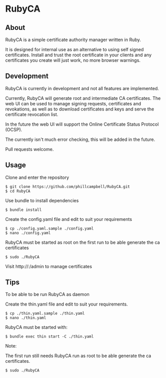 # RubyCA

## About
RubyCA is a simple certificate authority manager written in Ruby.

It is designed for internal use as an alternative to using self signed certificates. Install and trust the root certificate in your clients and any certificates you create will just work, no more browser warnings.

## Development
RubyCA is currently in development and not all features are implemented. 

Currently, RubyCA will generate root and intermediate CA certificates. The web UI can be used to manage signing requests, certificates and revokations, as well as to download certificates and keys and serve the certificate revocation list. 

In the future the web UI will support the Online Certificate Status Protocol (OCSP).

The currently isn't much error checking, this will be added in the future.

Pull requests welcome.

## Usage

Clone and enter the repository

    $ git clone https://github.com/phillcampbell/RubyCA.git
    $ cd RubyCA

Use bundle to install dependencies

    $ bundle install
    
Create the config.yaml file and edit to suit your requirements

    $ cp ./config.yaml.sample ./config.yaml
    $ nano ./config.yaml

RubyCA must be started as root on the first run to be able generate the ca certificates

    $ sudo ./RubyCA
    
Visit http://<host>:<port>/admin to manage certificates

## Tips

To be able to be run RubyCA as daemon

Create the thin.yaml file and edit to suit your requirements.

    $ cp ./thin.yaml.sample ./thin.yaml
    $ nano ./thin.yaml
    
RubyCA must be started with:

    $ bundle exec thin start -C ./thin.yaml

Note:

The first run still needs RubyCA run as root to be able generate the ca certificates.
    
    $ sudo ./RubyCA
